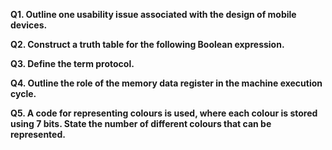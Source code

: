 **Q1. Outline one usability issue associated with the design of mobile devices.**

**Q2. Construct a truth table for the following Boolean expression.**

**Q3. Define the term protocol.**

**Q4. Outline the role of the memory data register in the machine execution cycle.**

**Q5. A code for representing colours is used, where each colour is stored using 7 bits. State the number of different colours that can be represented.**
